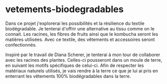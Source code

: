# vetements-biodegradables
Dans ce projet j'explorerai les possibilités et la résilience du textile biodégradable. Je tenterai d'offrir une alternative au tissu comme on le connait. Les racines, les fibres de fruits ainsi que le kombucha seront les matières utilisées. Avec ce textile, des vêtements et accessoires seront confectionnés.

Inspiré par le travail de Diana Scherer, je tenterai à mon tour de collaborer avec les racines des plantes. Celles-ci pousseront dans un moule de terre,  en suivant les motifs spécifiques de celui-ci. Afin de respecter les matériaux naturels utilisés, je vais rendre à la terre ce que je lui ai pris en enterrant les vêtements 100% biodégradables dans la terre.
